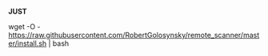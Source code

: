
**JUST**

wget -O - https://raw.githubusercontent.com/RobertGolosynsky/remote_scanner/master/install.sh | bash
